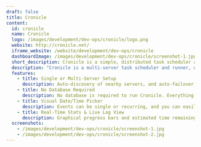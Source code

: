 ```yaml
---
draft: false
title: Cronicle
content:
  id: cronicle
  name: Cronicle
  logo: /images/development/dev-ops/cronicle/logo.png
  website: http://cronicle.net/
  iframe_website: /website/development/dev-ops/cronicle
  dashboardImage: /images/development/dev-ops/cronicle/screenshot-1.jpg
  short_description: Cronicle is a simple, distributed task scheduler and runner with a web based UI.
  description: "Cronicle is a multi-server task scheduler and runner, with a web based front-end UI. It handles both scheduled, repeating and on-demand jobs, targeting any number of worker servers, with real-time stats and live log viewer. It's basically a fancy Cron replacement written in Node.js. You can give it simple shell commands, or write Plugins in virtually any language."
  features:
    - title: Single or Multi-Server Setup
      description: Auto-discovery of nearby servers, and auto-failover to backups. Jobs are automatically retried when applicable.
    - title: No Database Required
      description: No database is required to run Cronicle. Everything can be stored as JSON files on disk.
    - title: Visual Date/Time Picker
      description: Events can be single or recurring, and you can easily schedule them to run hourly, daily, weekly, monthly and/or yearly.
    - title: Real-Time Stats & Live Log View
      description: Graphical progress bars and estimated time remaining, with a real-time live log watcher for your jobs.
  screenshots:
    - /images/development/dev-ops/cronicle/screenshot-1.jpg
    - /images/development/dev-ops/cronicle/screenshot-2.jpg
---
```

